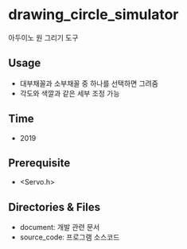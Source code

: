 # drawing_circle_simulator
아두이노 원 그리기 도구

## Usage
* 대부채꼴과 소부채꼴 중 하나를 선택하면 그려줌
* 각도와 색깔과 같은 세부 조정 가능

## Time
* 2019

## Prerequisite
* <Servo.h>

## Directories & Files
* document: 개발 관련 문서
* source_code: 프로그램 소스코드
